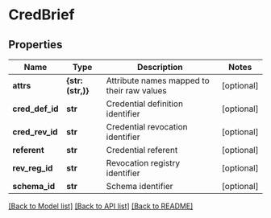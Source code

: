 # CredBrief


## Properties
Name | Type | Description | Notes
------------ | ------------- | ------------- | -------------
**attrs** | **{str: (str,)}** | Attribute names mapped to their raw values | [optional] 
**cred_def_id** | **str** | Credential definition identifier | [optional] 
**cred_rev_id** | **str** | Credential revocation identifier | [optional] 
**referent** | **str** | Credential referent | [optional] 
**rev_reg_id** | **str** | Revocation registry identifier | [optional] 
**schema_id** | **str** | Schema identifier | [optional] 

[[Back to Model list]](../README.md#documentation-for-models) [[Back to API list]](../README.md#documentation-for-api-endpoints) [[Back to README]](../README.md)


